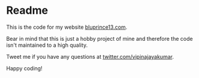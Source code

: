 # Readme

This is the code for my website [bluprince13.com](https://www.bluprince13.com/).

Bear in mind that this is just a hobby project of mine and therefore the code
isn't maintained to a high quality.

Tweet me if you have any questions at
[twitter.com/vipinajayakumar](https://twitter.com/vipinajayakumar).

Happy coding!
